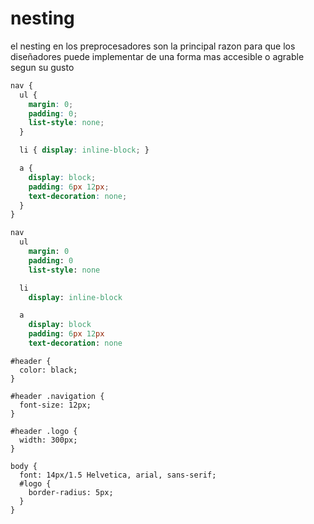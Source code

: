# nesting

el nesting en los preprocesadores son la principal razon para que los diseñadores puede implementar de una forma mas accesible o agrable segun su gusto

``` scss
nav {
  ul {
    margin: 0;
    padding: 0;
    list-style: none;
  }

  li { display: inline-block; }

  a {
    display: block;
    padding: 6px 12px;
    text-decoration: none;
  }
}
```

``` sass
nav
  ul
    margin: 0
    padding: 0
    list-style: none

  li
    display: inline-block

  a
    display: block
    padding: 6px 12px
    text-decoration: none
```

``` less
#header {
  color: black;
}

#header .navigation {
  font-size: 12px;
}

#header .logo {
  width: 300px;
}
```

``` stylus
body {
  font: 14px/1.5 Helvetica, arial, sans-serif;
  #logo {
    border-radius: 5px;
  }
}
```